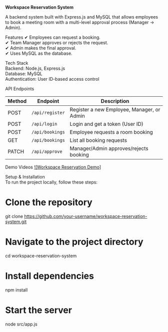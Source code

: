  **Workspace Reservation System**  

A backend system built with Express.js and MySQL that allows employees to book a meeting room with a multi-level approval process (Manager → Admin).  



Features
✔ Employees can request a booking.  
✔ Team Manager approves or rejects the request.  
✔ Admin makes the final approval.  
✔ Uses MySQL as the database.  



Tech Stack  
Backend: Node.js, Express.js  
Database: MySQL  
Authentication: User ID-based access control  


API Endpoints 

| Method | Endpoint         | Description                               |
|--------|----------------- |------------------------------------------ |
| POST   | `/api/register`  | Register a new Employee, Manager, or Admin|
| POST   | `/api/login`     | Login and get a token (User ID)           |
| POST   | `/api/bookings`  | Employee requests a room booking          |
| GET    | `/api/bookings`  | List all booking requests                 |
| PATCH  | `/api/approve`   | Manager/Admin approves/rejects booking    |

Demo Videos
[![Workspace Reservation Demo]]("workspace-reservation\demovideo\demo.mp4")

Setup & Installation  
To run the project locally, follow these steps:  

# Clone the repository
git clone https://github.com/your-username/workspace-reservation-system.git

# Navigate to the project directory
cd workspace-reservation-system

# Install dependencies
npm install

# Start the server
node src/app.js

